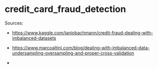 # credit_card_fraud_detection

Sources:

- https://www.kaggle.com/janiobachmann/credit-fraud-dealing-with-imbalanced-datasets

- https://www.marcoaltini.com/blog/dealing-with-imbalanced-data-undersampling-oversampling-and-proper-cross-validation

- 
